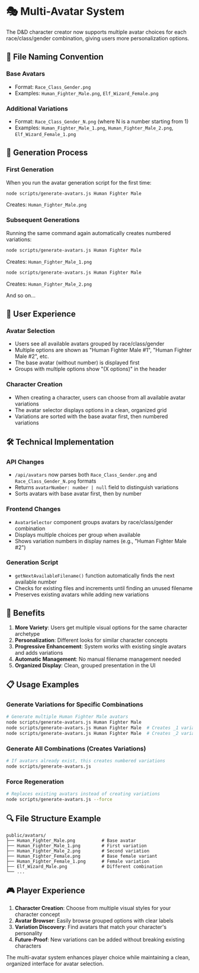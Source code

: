 # 🎭 Multi-Avatar System

The D&D character creator now supports multiple avatar choices for each race/class/gender combination, giving users more personalization options.

## 📁 File Naming Convention

### Base Avatars
- Format: `Race_Class_Gender.png`
- Examples: `Human_Fighter_Male.png`, `Elf_Wizard_Female.png`

### Additional Variations
- Format: `Race_Class_Gender_N.png` (where N is a number starting from 1)
- Examples: `Human_Fighter_Male_1.png`, `Human_Fighter_Male_2.png`, `Elf_Wizard_Female_1.png`

## 🔄 Generation Process

### First Generation
When you run the avatar generation script for the first time:
```bash
node scripts/generate-avatars.js Human Fighter Male
```
Creates: `Human_Fighter_Male.png`

### Subsequent Generations
Running the same command again automatically creates numbered variations:
```bash
node scripts/generate-avatars.js Human Fighter Male
```
Creates: `Human_Fighter_Male_1.png`

```bash
node scripts/generate-avatars.js Human Fighter Male
```
Creates: `Human_Fighter_Male_2.png`

And so on...

## 🎨 User Experience

### Avatar Selection
- Users see all available avatars grouped by race/class/gender
- Multiple options are shown as "Human Fighter Male #1", "Human Fighter Male #2", etc.
- The base avatar (without number) is displayed first
- Groups with multiple options show "(X options)" in the header

### Character Creation
- When creating a character, users can choose from all available avatar variations
- The avatar selector displays options in a clean, organized grid
- Variations are sorted with the base avatar first, then numbered variations

## 🛠️ Technical Implementation

### API Changes
- `/api/avatars` now parses both `Race_Class_Gender.png` and `Race_Class_Gender_N.png` formats
- Returns `avatarNumber: number | null` field to distinguish variations
- Sorts avatars with base avatar first, then by number

### Frontend Changes
- `AvatarSelector` component groups avatars by race/class/gender combination
- Displays multiple choices per group when available
- Shows variation numbers in display names (e.g., "Human Fighter Male #2")

### Generation Script
- `getNextAvailableFilename()` function automatically finds the next available number
- Checks for existing files and increments until finding an unused filename
- Preserves existing avatars while adding new variations

## 🎯 Benefits

1. **More Variety**: Users get multiple visual options for the same character archetype
2. **Personalization**: Different looks for similar character concepts
3. **Progressive Enhancement**: System works with existing single avatars and adds variations
4. **Automatic Management**: No manual filename management needed
5. **Organized Display**: Clean, grouped presentation in the UI

## 📋 Usage Examples

### Generate Variations for Specific Combinations
```bash
# Generate multiple Human Fighter Male avatars
node scripts/generate-avatars.js Human Fighter Male
node scripts/generate-avatars.js Human Fighter Male  # Creates _1 variant
node scripts/generate-avatars.js Human Fighter Male  # Creates _2 variant
```

### Generate All Combinations (Creates Variations)
```bash
# If avatars already exist, this creates numbered variations
node scripts/generate-avatars.js
```

### Force Regeneration
```bash
# Replaces existing avatars instead of creating variations
node scripts/generate-avatars.js --force
```

## 🔍 File Structure Example

```
public/avatars/
├── Human_Fighter_Male.png          # Base avatar
├── Human_Fighter_Male_1.png        # First variation
├── Human_Fighter_Male_2.png        # Second variation
├── Human_Fighter_Female.png        # Base female variant
├── Human_Fighter_Female_1.png      # Female variation
├── Elf_Wizard_Male.png             # Different combination
└── ...
```

## 🎮 Player Experience

1. **Character Creation**: Choose from multiple visual styles for your character concept
2. **Avatar Browser**: Easily browse grouped options with clear labels
3. **Variation Discovery**: Find avatars that match your character's personality
4. **Future-Proof**: New variations can be added without breaking existing characters

The multi-avatar system enhances player choice while maintaining a clean, organized interface for avatar selection. 